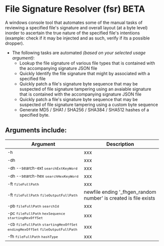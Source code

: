 # File Signature Resolver (fsr) BETA
A windows console tool that automates some of the manual tasks of reviewing a specified file's signature and overall layout (at a byte level) inorder to ascertain the true nature of the specified file's intentions (example: check if it may be injected and as such, verify if its a possible dropper).
* The following tasks are automated *(based on your selected usage argument)*:  
  * Lookup the file signature of various file types that is contained with the accompanying signature JSON file
  * Quickly Identify the file signature that might by associated with a specified file 
  * Quickly patch a file's signature byte sequence that may be suspected of file signature tampering using an avaiable signature that is contained with the accompanying signature JSON file
  * Quickly patch a file's signature byte sequence that may be suspected of file signature tampering using a custom byte sequence 
  * Generate MD5 / SHA1 / SHA256 / SHA384 / SHA512 hashes of a specified byte.

<h2>Arguments include:</h2>

Argument | Description
------------ | -------------
<sub>-h<sub>  | xxx
<sub>-dh<sub>  | xxx
<sub>-dh --search-ext `searchExtKeyWord`<sub> | xxx
<sub>-dh --search-hex `searchHexKeyWord`<sub> | xxx
<sub>-ft `fileFullPath`<sub> | xxx
<sub>-ft `fileFullPath` `fileOutputFullPath`<sub> | newfile ending '_fhgen_random number' is created is file exists
<sub>-pb `fileFullPath` `searchId`<sub> | xxx
<sub>-pc `fileFullPath` `hexSequence` `startingHexOffSet`<sub> | xxx
<sub>-cb `fileFullPath` `startingHexOffSet` `endingHexOffSet` `fileOutputFullPath`<sub> | xxx
<sub>-fh `fileFullPath` `hashType`<sub> | xxx
